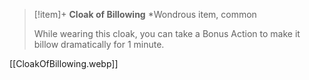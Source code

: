 > [!item]+ **Cloak of Billowing**
> *Wondrous item, common
>
> While wearing this cloak, you can take a Bonus Action to make it billow dramatically for 1 minute.

[[CloakOfBillowing.webp]]